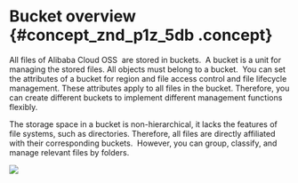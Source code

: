 # Bucket overview {#concept_znd_p1z_5db .concept}

All files of Alibaba Cloud OSS  are stored in buckets.  A bucket is a unit for managing the stored files. All objects must belong to a bucket.  You can set the attributes of a bucket for region and file access control and file lifecycle management. These attributes apply to all files in the bucket. Therefore, you can create different buckets to implement different management functions flexibly.

The storage space in a bucket is non-hierarchical, it lacks the features of file systems, such as directories. Therefore, all files are directly affiliated with their corresponding buckets.  However, you can group, classify, and manage relevant files by folders.

![](http://static-aliyun-doc.oss-cn-hangzhou.aliyuncs.com/assets/img/4739/1578_en-US.png)

